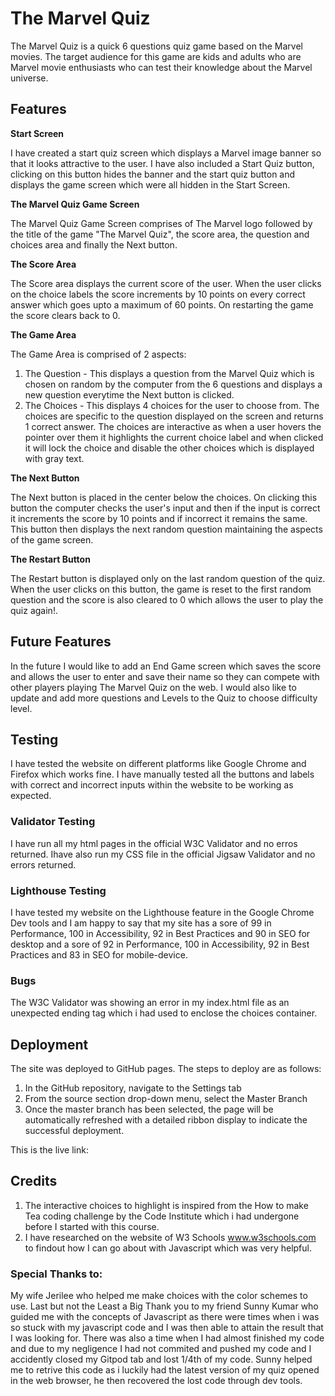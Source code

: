 # The Marvel Quiz

The Marvel Quiz is a quick 6 questions quiz game based on the Marvel movies. The target audience for this game are kids and adults who are Marvel movie enthusiasts who can test their knowledge about the Marvel universe.


## Features

__Start Screen__

I have created a start quiz screen which displays a Marvel image banner so that it looks attractive to the user. I have also included a Start Quiz button, clicking on this button hides the banner and the start quiz button and displays the game screen which were all hidden in the Start Screen.


__The Marvel Quiz Game Screen__

The Marvel Quiz Game Screen comprises of The Marvel logo followed by the title of the game "The Marvel Quiz", the score area, the question and choices area and finally the Next button.


__The Score Area__

The Score area displays the current score of the user. When the user clicks on the choice labels the score increments by 10 points on every correct answer which goes upto a maximum of 60 points. On restarting the game the score clears back to 0.


__The Game Area__

The Game Area is comprised of 2 aspects:
1) The Question - This displays a question from the Marvel Quiz which is chosen on random by the computer from the 6 questions and displays a new question everytime the Next button is clicked.
2) The Choices - This displays 4 choices for the user to choose from. The choices are specific to the question displayed on the screen and returns 1 correct answer. The choices are interactive as when a user hovers the pointer over them it highlights the current choice label and when clicked it will lock the choice and disable the other choices which is displayed with gray text.


__The Next Button__

The Next button is placed in the center below the choices. On clicking this button the computer checks the user's input and then if the input is correct it increments the score by 10 points and if incorrect it remains the same. This button then displays the next random question maintaining the aspects of the game screen. 

__The Restart Button__

The Restart button is displayed only on the last random question of the quiz. When the user clicks on this button, the game is reset to the first random question and the score is also cleared to 0 which allows the user to play the quiz again!.


## Future Features

In the future I would like to add an End Game screen which saves the score and allows the user to enter and save their name so they can compete with other players playing The Marvel Quiz on the web. I would also like to update and add more questions and Levels to the Quiz to choose difficulty level.

## Testing

I have tested the website on different platforms like Google Chrome and Firefox which works fine. 
I have manually tested all the buttons and labels with correct and incorrect inputs within the website to be working as expected. 

### Validator Testing

I have run all my html pages in the official W3C Validator and no erros returned.
Ihave also run my CSS file in the official Jigsaw Validator and no errors returned.

### Lighthouse Testing

I have tested my website on the Lighthouse feature in the Google Chrome Dev tools and I am happy to say that my site has a sore of 99 in Performance, 100 in Accessibility, 92 in Best Practices and 90 in SEO for desktop and a sore of 92 in Performance, 100 in Accessibility, 92 in Best Practices and 83 in SEO for mobile-device.

### Bugs

The W3C Validator was showing an error in my index.html file as an unexpected ending </div> tag which i had used to enclose the choices container. 

## Deployment

The site was deployed to GitHub pages. The steps to deploy are as follows: 
1) In the GitHub repository, navigate to the Settings tab 
2) From the source section drop-down menu, select the Master Branch
3) Once the master branch has been selected, the page will be automatically refreshed with a detailed   ribbon display to indicate the successful deployment. 

This is the live link: 

## Credits

1) The interactive choices to highlight is inspired from the How to make Tea coding challenge by the Code Institute which i had undergone before I started with this course.
2) I have researched on the website of W3 Schools www.w3schools.com to findout how I can go about with Javascript which was very helpful.

### Special Thanks to:
My wife Jerilee who helped me make choices with the color schemes to use. Last but not the Least a Big Thank you to my friend Sunny Kumar who guided me with the concepts of Javascript as there were times when i was so stuck with my javascript code and I was then able to attain the result that I was looking for. There was also a time when I had almost finished my code and due to my negligence I had not commited and pushed my code and I accidently closed my Gitpod tab and lost 1/4th of my code. Sunny helped me to retrive this code as i luckily had the latest version of my quiz opened in the web browser, he then recovered the lost code through dev tools.